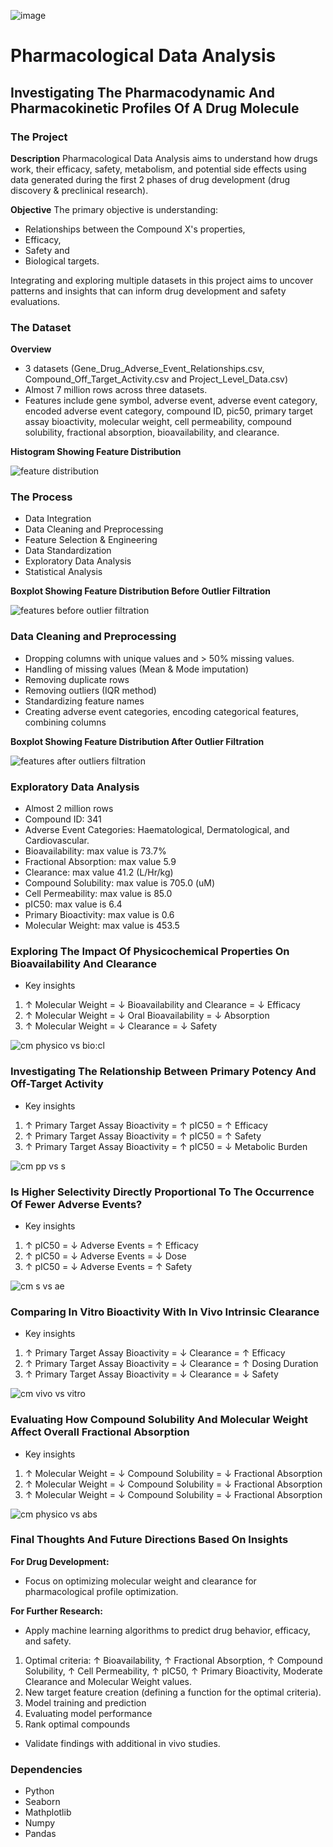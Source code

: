 ![image](https://github.com/emmaezeumeh/Pharmacological-Data-Analysis/assets/115907457/ce339ca2-7f74-4a2b-aa4e-1cbab5cdef1c)


# Pharmacological Data Analysis

## Investigating The Pharmacodynamic And Pharmacokinetic Profiles Of A Drug Molecule


### The Project

**Description**
Pharmacological Data Analysis aims to understand how drugs work, their efficacy, safety, metabolism, and potential side effects using data generated during the first 2 phases of drug development (drug discovery & preclinical research). 

**Objective**
The primary objective is understanding:

- Relationships between the Compound X's properties, 
- Efficacy,
- Safety and
- Biological targets. 

Integrating and exploring multiple datasets in this project aims to uncover patterns and insights that can inform drug development and safety evaluations.


### The Dataset

**Overview**

- 3 datasets (Gene_Drug_Adverse_Event_Relationships.csv, Compound_Off_Target_Activity.csv and Project_Level_Data.csv)
- Almost 7 million rows across three datasets. 
- Features include gene symbol, adverse event, adverse event category, encoded adverse event category, compound ID, pic50, primary target assay bioactivity, molecular weight, cell permeability, compound solubility, fractional absorption, bioavailability, and clearance.

**Histogram Showing Feature Distribution**

![feature distribution](https://github.com/emmaezeumeh/Pharmacological-Data-Analysis/assets/115907457/e73b36a6-f81a-4f20-8a68-78d04d8030bf)


### The Process

- Data Integration
- Data Cleaning and Preprocessing
- Feature Selection & Engineering 
- Data Standardization
- Exploratory Data Analysis
- Statistical Analysis

**Boxplot Showing Feature Distribution Before Outlier Filtration**
  
![features before outlier filtration](https://github.com/emmaezeumeh/Pharmacological-Data-Analysis/assets/115907457/376a39b0-70d2-473d-b75d-3a9515328183)


### Data Cleaning and Preprocessing

- Dropping columns with unique values and > 50% missing values.
- Handling of missing values (Mean & Mode imputation)
- Removing duplicate rows 
- Removing outliers (IQR method) 
- Standardizing feature names
- Creating adverse event categories, encoding categorical features, combining columns 

**Boxplot Showing Feature Distribution After Outlier Filtration**

![features after outliers filtration](https://github.com/emmaezeumeh/Pharmacological-Data-Analysis/assets/115907457/a83d08c8-9522-40d8-9c8e-2b9c27037b61)


### Exploratory Data Analysis

- Almost 2 million rows 
- Compound ID: 341
- Adverse Event Categories: Haematological, Dermatological, and Cardiovascular.
- Bioavailability: max value is 73.7%
- Fractional Absorption: max value 5.9
- Clearance: max value 41.2 (L/Hr/kg)
- Compound Solubility: max value is 705.0 (uM)
- Cell Permeability: max value is 85.0
- pIC50: max value is 6.4
- Primary Bioactivity: max value is 0.6
- Molecular Weight: max value is 453.5


### Exploring The Impact Of Physicochemical Properties On Bioavailability And Clearance

- Key insights
1. ↑ Molecular Weight = ↓ Bioavailability and Clearance = ↓ Efficacy
2. ↑ Molecular Weight = ↓ Oral Bioavailability = ↓ Absorption
3. ↑ Molecular Weight = ↓ Clearance  = ↓ Safety 


![cm physico vs bio:cl](https://github.com/emmaezeumeh/Pharmacological-Data-Analysis/assets/115907457/ce611edb-9a40-41a5-a7fe-352a46af8403)


###  Investigating The Relationship Between Primary Potency And Off-Target Activity

- Key insights
1. ↑ Primary Target Assay Bioactivity = ↑ pIC50  = ↑ Efficacy
2. ↑ Primary Target Assay Bioactivity = ↑ pIC50  = ↑ Safety
3. ↑ Primary Target Assay Bioactivity = ↑ pIC50  = ↓ Metabolic Burden 


![cm pp vs s](https://github.com/emmaezeumeh/Pharmacological-Data-Analysis/assets/115907457/6068c56e-f5d2-4a64-83ec-2d833f903386)


### Is Higher Selectivity Directly Proportional To The Occurrence Of Fewer Adverse Events?

- Key insights
1. ↑ pIC50 = ↓ Adverse Events = ↑ Efficacy
2. ↑ pIC50 = ↓ Adverse Events  = ↓ Dose 
3. ↑ pIC50 = ↓ Adverse Events  = ↑ Safety 


![cm s vs ae](https://github.com/emmaezeumeh/Pharmacological-Data-Analysis/assets/115907457/a5e455e1-3438-4ff9-a9f7-7868d833def8)


### Comparing In Vitro Bioactivity With In Vivo Intrinsic Clearance

- Key insights
1. ↑ Primary Target Assay Bioactivity = ↓ Clearance   = ↑ Efficacy
2. ↑ Primary Target Assay Bioactivity = ↓ Clearance   = ↑ Dosing Duration
3. ↑ Primary Target Assay Bioactivity = ↓ Clearance   = ↓ Safety 


![cm vivo vs vitro](https://github.com/emmaezeumeh/Pharmacological-Data-Analysis/assets/115907457/f252d4aa-453d-43f0-ac55-b2e8a63ea8df)


### Evaluating How Compound Solubility And Molecular Weight Affect Overall Fractional Absorption

- Key insights
1. ↑ Molecular Weight = ↓ Compound Solubility = ↓ Fractional Absorption 
2. ↑ Molecular Weight = ↓ Compound Solubility = ↓ Fractional Absorption 
3. ↑ Molecular Weight = ↓ Compound Solubility = ↓ Fractional Absorption 


![cm physico vs abs](https://github.com/emmaezeumeh/Pharmacological-Data-Analysis/assets/115907457/f13b3211-d64e-45d1-a907-0e7d1d1709d3)


### Final Thoughts And Future Directions Based On Insights

**For Drug Development:**

- Focus on optimizing molecular weight and clearance for pharmacological profile optimization.

**For Further Research:**

- Apply machine learning algorithms to predict drug behavior, efficacy, and safety. 

1. Optimal criteria:  ↑ Bioavailability,  ↑ Fractional Absorption, ↑ Compound Solubility,  ↑ Cell Permeability, ↑ pIC50, ↑ Primary Bioactivity, Moderate Clearance and Molecular Weight values. 
2. New target feature creation (defining a function for the optimal criteria).
3. Model training and prediction
4. Evaluating model performance
5. Rank optimal compounds

-  Validate findings with additional in vivo studies.


### Dependencies

- Python
- Seaborn
- Mathplotlib
- Numpy
- Pandas

